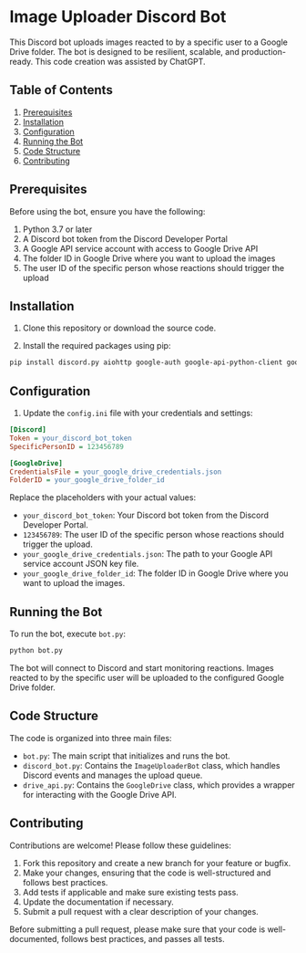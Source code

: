# Image Uploader Discord Bot

This Discord bot uploads images reacted to by a specific user to a Google Drive folder. The bot is designed to be resilient, scalable, and production-ready. This code creation was assisted by ChatGPT.

## Table of Contents

1. [Prerequisites](#prerequisites)
2. [Installation](#installation)
3. [Configuration](#configuration)
4. [Running the Bot](#running-the-bot)
5. [Code Structure](#code-structure)
6. [Contributing](#contributing)

## Prerequisites

Before using the bot, ensure you have the following:

1. Python 3.7 or later
2. A Discord bot token from the Discord Developer Portal
3. A Google API service account with access to Google Drive API
4. The folder ID in Google Drive where you want to upload the images
5. The user ID of the specific person whose reactions should trigger the upload

## Installation

1. Clone this repository or download the source code.

2. Install the required packages using pip:

```sh
pip install discord.py aiohttp google-auth google-api-python-client google-auth-httplib2
```

## Configuration

1. Update the `config.ini` file with your credentials and settings:

```ini
[Discord]
Token = your_discord_bot_token
SpecificPersonID = 123456789

[GoogleDrive]
CredentialsFile = your_google_drive_credentials.json
FolderID = your_google_drive_folder_id
```

Replace the placeholders with your actual values:

- `your_discord_bot_token`: Your Discord bot token from the Discord Developer Portal.
- `123456789`: The user ID of the specific person whose reactions should trigger the upload.
- `your_google_drive_credentials.json`: The path to your Google API service account JSON key file.
- `your_google_drive_folder_id`: The folder ID in Google Drive where you want to upload the images.

## Running the Bot

To run the bot, execute `bot.py`:

```sh
python bot.py
```

The bot will connect to Discord and start monitoring reactions. Images reacted to by the specific user will be uploaded to the configured Google Drive folder.

## Code Structure

The code is organized into three main files:

- `bot.py`: The main script that initializes and runs the bot.
- `discord_bot.py`: Contains the `ImageUploaderBot` class, which handles Discord events and manages the upload queue.
- `drive_api.py`: Contains the `GoogleDrive` class, which provides a wrapper for interacting with the Google Drive API.

## Contributing

Contributions are welcome! Please follow these guidelines:

1. Fork this repository and create a new branch for your feature or bugfix.
2. Make your changes, ensuring that the code is well-structured and follows best practices.
3. Add tests if applicable and make sure existing tests pass.
4. Update the documentation if necessary.
5. Submit a pull request with a clear description of your changes.

Before submitting a pull request, please make sure that your code is well-documented, follows best practices, and passes all tests.
